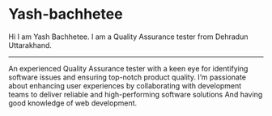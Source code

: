 # Yash-bachhetee
Hi I am Yash Bachhetee. I am a Quality Assurance tester from Dehradun Uttarakhand.

 ---

An experienced Quality Assurance tester with a keen eye for identifying software issues and ensuring top-notch product quality. 
I’m passionate about enhancing user experiences by collaborating with development teams to deliver reliable and high-performing software solutions 
And having good knowledge of web development.
